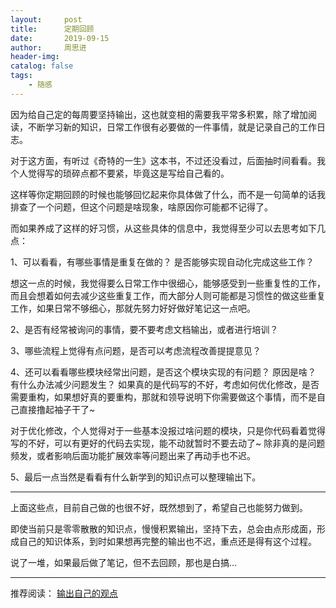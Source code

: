 ```yaml
---
layout:     post
title:      定期回顾
date:       2019-09-15
author:     周思进
header-img:	
catalog: false
tags:
    - 随感
---
```



因为给自己定的每周要坚持输出，这也就变相的需要我平常多积累，除了增加阅读，不断学习新的知识，日常工作很有必要做的一件事情，就是记录自己的工作日志。

对于这方面，有听过《奇特的一生》这本书，不过还没看过，后面抽时间看看。我个人觉得写的琐碎点都不要紧，毕竟这是写给自己看的。

这样等你定期回顾的时候也能够回忆起来你具体做了什么，而不是一句简单的话我排查了一个问题，但这个问题是啥现象，啥原因你可能都不记得了。

而如果养成了这样的好习惯，从这些具体的信息中，我觉得至少可以去思考如下几点：

1、可以看看，有哪些事情是重复在做的？ 是否能够实现自动化完成这些工作？

想这一点的时候，我觉得要么日常工作中很细心，能够感受到一些重复性的工作，而且会想着如何去减少这些重复工作，而大部分人则可能都是习惯性的做这些重复工作，如果日常不够细心，那就先努力好好做好笔记这一点吧。

2、是否有经常被询问的事情，要不要考虑文档输出，或者进行培训？

3、哪些流程上觉得有点问题，是否可以考虑流程改善提提意见？

4、还可以看看哪些模块经常出问题，是否这个模块实现的有问题？ 原因是啥？ 有什么办法减少问题发生？  如果真的是代码写的不好，考虑如何优化修改，是否需要重构，如果想好真的要重构，那就和领导说明下你需要做这个事情，而不是自己直接撸起袖子干了~

对于优化修改，个人觉得对于一些基本没报过啥问题的模块，只是你代码看着觉得写的不好，可以有更好的代码去实现，能不动就暂时不要去动了~  除非真的是问题频发，或者影响后面功能扩展效率等问题出来了再动手也不迟。

5、最后一点当然是看看有什么新学到的知识点可以整理输出下。

---

上面这些点，目前自己做的也很不好，既然想到了，希望自己也能努力做到。

即使当前只是零零散散的知识点，慢慢积累输出，坚持下去，总会由点形成面，形成自己的知识体系，到时如果想再完整的输出也不迟，重点还是得有这个过程。

说了一堆，如果最后做了笔记，但不去回顾，那也是白搞...

---

推荐阅读：
[输出自己的观点](https://mp.weixin.qq.com/s?__biz=MzU5Nzk5Njg3OQ==&mid=2247483794&idx=1&sn=41f3f061f198015db22879d3a2acd5aa&chksm=fe4ba5b2c93c2ca49a09a84ff5d092d15aa91d99a218003e005083d64b23e191dc36b506df6b&token=789350921&lang=zh_CN#rd)


